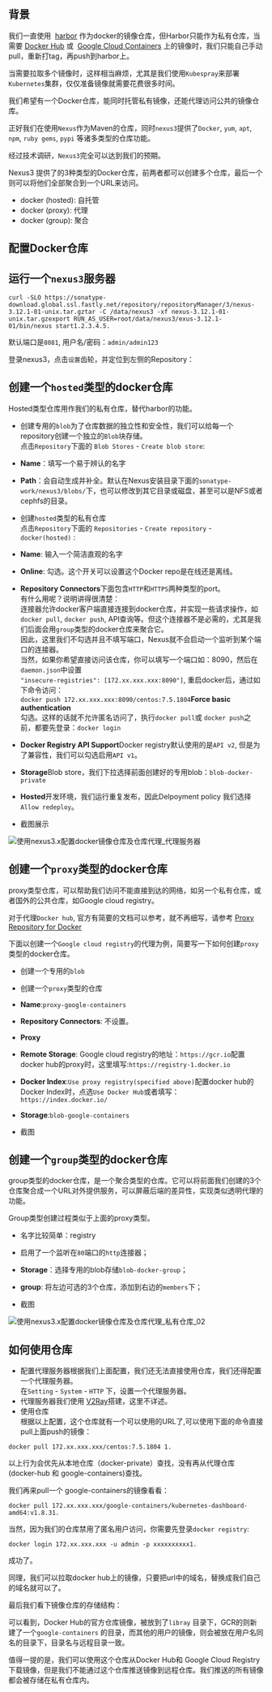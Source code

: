 ## 背景

我们一直使用  [harbor](https://github.com/vmware/harbor) 作为docker的镜像仓库，但Harbor只能作为私有仓库，当需要 [Docker Hub](https://hub.docker.com/) 或  [Google Cloud Containers](https://console.cloud.google.com/gcr/images/google-containers/GLOBAL) 上的镜像时，我们只能自己手动pull，重新打tag，再push到harbor上。

当需要拉取多个镜像时，这样相当麻烦，尤其是我们使用`Kubespray`来部署`Kubernetes`集群，仅仅准备镜像就需要花费很多时间。

我们希望有一个Docker仓库，能同时托管私有镜像，还能代理访问公共的镜像仓库。

正好我们在使用`Nexus`作为Maven的仓库，同时`nexus3`提供了`Docker`, `yum`, `apt`, `npm`, `ruby gems`, `pypi` 等诸多类型的仓库功能。

经过技术调研，`Nexus3`完全可以达到我们的预期。

Nexus3 提供了的3种类型的Docker仓库，前两者都可以创建多个仓库，最后一个则可以将他们全部聚合到一个URL来访问。

-   docker (hosted): 自托管
-   docker (proxy): 代理
-   docker (group): 聚合

## 配置Docker仓库

## 运行一个`nexus3`服务器

```
curl -SLO https://sonatype-download.global.ssl.fastly.net/repository/repositoryManager/3/nexus-3.12.1-01-unix.tar.gztar -C /data/nexus3 -xf nexus-3.12.1-01-unix.tar.gzexport RUN_AS_USER=root/data/nexus3/exus-3.12.1-01/bin/nexus start1.2.3.4.5.
```

默认端口是`8081`, 用户名/密码：`admin/admin123`

登录nexus3，点击`设置`齿轮，并定位到左侧的Repository：

## 创建一个`hosted`类型的docker仓库

Hosted类型仓库用作我们的私有仓库，替代harbor的功能。

-   创建专用的`blob`为了仓库数据的独立性和安全性，我们可以给每一个repository创建一个独立的`Blob`块存储。  
    点击`Repository`下面的 `Blob Stores` - `Create blob store`:

-   **Name**：填写一个易于辨认的名字

-   **Path**：会自动生成并补全。默认在Nexus安装目录下面的`sonatype-work/nexus3/blobs/`下，也可以修改到其它目录或磁盘，甚至可以是NFS或者cephfs的目录。

-   创建`hosted`类型的私有仓库  
    点击`Repository`下面的 `Repositories` - `Create repository` - `docker(hosted)` :

-   **Name**: 输入一个简洁直观的名字
-   **Online**: 勾选。这个开关可以设置这个Docker repo是在线还是离线。
-   **Repository Connectors**下面包含`HTTP`和`HTTPS`两种类型的port。  
    有什么用呢？说明讲得很清楚：  
    连接器允许docker客户端直接连接到docker仓库，并实现一些请求操作，如`docker pull`, `docker push`, API查询等。但这个连接器不是必需的，尤其是我们后面会用`group`类型的docker仓库来聚合它。  
    因此，这里我们不勾选并且不填写端口，Nexus就不会启动一个监听到某个端口的连接器。  
    当然，如果你希望直接访问该仓库，你可以填写一个端口如：8090，然后在`daemon.json`中设置  
    `"insecure-registries": [172.xx.xxx.xxx:8090"]`, 重启docker后，通过如下命令访问：  
    `docker push 172.xx.xxx.xxx:8090/centos:7.5.1804`**Force basic authentication**  
    勾选。这样的话就不允许匿名访问了，执行`docker pull`或 `docker push`之前，都要先登录：`docker login`
-   **Docker Registry API Support**Docker registry默认使用的是`API v2`, 但是为了兼容性，我们可以勾选启用`API v1`。
-   **Storage**Blob store，我们下拉选择前面创建好的专用blob：`blob-docker-private`
-   **Hosted**开发环境，我们运行重复发布，因此Delpoyment policy 我们选择`Allow redeploy`。

-   截图展示

![使用nexus3.x配置docker镜像仓库及仓库代理_代理服务器](https://s2.51cto.com/images/blog/202207/28150456_62e235180fa1b1236.jpg?x-oss-process=image/watermark,size_16,text_QDUxQ1RP5Y2a5a6i,color_FFFFFF,t_30,g_se,x_10,y_10,shadow_20,type_ZmFuZ3poZW5naGVpdGk=/format,webp/resize,m_fixed,w_1184 "image")

## 创建一个`proxy`类型的docker仓库

proxy类型仓库，可以帮助我们访问不能直接到达的网络，如另一个私有仓库，或者国外的公共仓库，如Google cloud registry。

对于代理`Docker hub`, 官方有简要的文档可以参考，就不再细写，请参考 [Proxy Repository for Docker](https://help.sonatype.com/repomanager3/private-registry-for-docker/proxy-repository-for-docker)

下面以创建一个`Google cloud registry`的代理为例，简要写一下如何创建`proxy`类型的docker仓库。

-   创建一个专用的`blob`
-   创建一个`proxy`类型的仓库
-   **Name**:`proxy-google-containers`
-   **Repository Connectors**: 不设置。
-   **Proxy**

-   **Remote Storage**: Google cloud registry的地址：`https://gcr.io`配置docker hub的proxy时，这里填写:`https://registry-1.docker.io`
-   **Docker Index**:`Use proxy registry(specified above)`配置docker hub的Docker Index时，点选`Use Docker Hub`或者填写：`https://index.docker.io/`

-   **Storage**:`blob-google-containers`

-   截图

## 创建一个`group`类型的docker仓库

group类型的docker仓库，是一个聚合类型的仓库。它可以将前面我们创建的3个仓库聚合成一个URL对外提供服务，可以屏蔽后端的差异性，实现类似透明代理的功能。

Group类型创建过程类似于上面的proxy类型。

-   名字比较简单：registry
-   启用了一个监听在`80`端口的`http`连接器；
-   **Storage**：选择专用的blob存储`blob-docker-group`；
-   **group**: 将左边可选的3个仓库，添加到右边的`members`下；

-   截图

![使用nexus3.x配置docker镜像仓库及仓库代理_私有仓库_02](https://s2.51cto.com/images/blog/202207/28150506_62e2352296e4135533.jpg?x-oss-process=image/watermark,size_16,text_QDUxQ1RP5Y2a5a6i,color_FFFFFF,t_30,g_se,x_10,y_10,shadow_20,type_ZmFuZ3poZW5naGVpdGk=/format,webp/resize,m_fixed,w_1184 "image")

## 如何使用仓库

-   配置代理服务器根据我们上面配置，我们还无法直接使用仓库，我们还得配置一个代理服务器。  
    在`Setting` - `System` - `HTTP` 下，设置一个代理服务器。
-   代理服务器我们使用 [V2Ray](https://github.com/v2ray)搭建，这里不详述。
-   使用仓库  
    根据以上配置，这个仓库就有一个可以使用的URL了,可以使用下面的命令直接pull上面push的镜像：

```
docker pull 172.xx.xxx.xxx/centos:7.5.1804 1.
```

以上行为会优先从本地仓库（docker-private）查找，没有再从代理仓库(docker-hub 和 google-containers)查找。

我们再来pull一个 google-containers的镜像看看：

```
docker pull 172.xx.xxx.xxx/google-containers/kubernetes-dashboard-amd64:v1.8.31.
```

当然，因为我们的仓库禁用了匿名用户访问，你需要先登录`docker registry`:

```
docker login 172.xx.xxx.xxx -u admin -p xxxxxxxxxx1.
```

成功了。

同理，我们可以拉取docker hub上的镜像，只要把url中的域名，替换成我们自己的域名就可以了。

最后我们看下镜像仓库的存储结构：

可以看到，Docker Hub的官方仓库镜像，被放到了`libray` 目录下，GCR的则新建了一个`google-containers` 的目录，而其他的用户的镜像，则会被放在用户名同名的目录下，目录名与远程目录一致。

值得一提的是，我们可以使用这个仓库从Docker Hub和 Google Cloud Registry下载镜像，但是我们不能通过这个仓库推送镜像到远程仓库。我们推送的所有镜像都会被存储在私有仓库内。